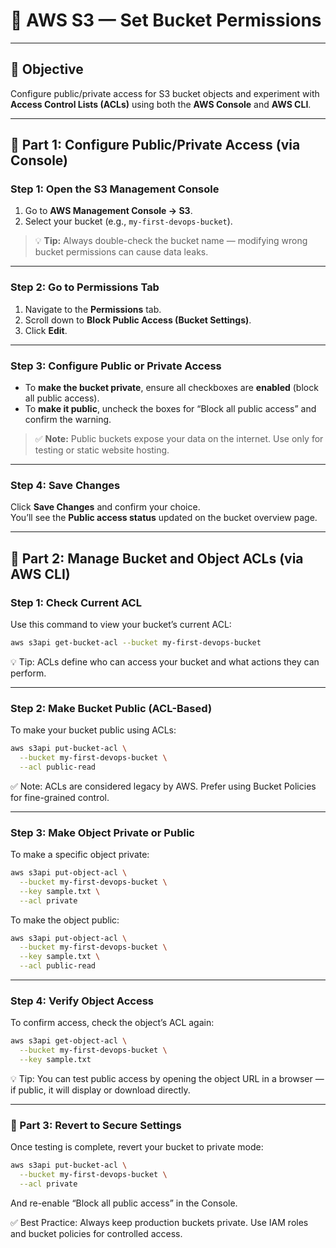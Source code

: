 # 🧠 AWS S3 — Set Bucket Permissions

---

## 🎯 Objective
Configure public/private access for S3 bucket objects and experiment with **Access Control Lists (ACLs)** using both the **AWS Console** and **AWS CLI**.

---

## 🧩 Part 1: Configure Public/Private Access (via Console)

### Step 1: Open the S3 Management Console
1. Go to **AWS Management Console → S3**.  
2. Select your bucket (e.g., `my-first-devops-bucket`).

<!-- Add snapshot here -->

> 💡 **Tip:** Always double-check the bucket name — modifying wrong bucket permissions can cause data leaks.

---

### Step 2: Go to Permissions Tab
1. Navigate to the **Permissions** tab.  
2. Scroll down to **Block Public Access (Bucket Settings)**.  
3. Click **Edit**.

<!-- Add snapshot here -->

---

### Step 3: Configure Public or Private Access
- To **make the bucket private**, ensure all checkboxes are **enabled** (block all public access).  
- To **make it public**, uncheck the boxes for “Block all public access” and confirm the warning.

<!-- Add snapshot here -->

> ✅ **Note:** Public buckets expose your data on the internet. Use only for testing or static website hosting.

---

### Step 4: Save Changes
Click **Save Changes** and confirm your choice.  
You’ll see the **Public access status** updated on the bucket overview page.

<!-- Add snapshot here -->

---

## 🧩 Part 2: Manage Bucket and Object ACLs (via AWS CLI)

### Step 1: Check Current ACL
Use this command to view your bucket’s current ACL:

```bash
aws s3api get-bucket-acl --bucket my-first-devops-bucket
```
💡 Tip: ACLs define who can access your bucket and what actions they can perform.

---

### Step 2: Make Bucket Public (ACL-Based)
To make your bucket public using ACLs:
```bash 
aws s3api put-bucket-acl \
  --bucket my-first-devops-bucket \
  --acl public-read
```
<!-- Add snapshot here -->
✅ Note: ACLs are considered legacy by AWS. Prefer using Bucket Policies for fine-grained control.

---

### Step 3: Make Object Private or Public
To make a specific object private:
``` bash 
aws s3api put-object-acl \
  --bucket my-first-devops-bucket \
  --key sample.txt \
  --acl private
```
To make the object public:
```bash
aws s3api put-object-acl \
  --bucket my-first-devops-bucket \
  --key sample.txt \
  --acl public-read
```
<!-- Add snapshot here -->

---

### Step 4: Verify Object Access
To confirm access, check the object’s ACL again:
```bash 
aws s3api get-object-acl \
  --bucket my-first-devops-bucket \
  --key sample.txt
```
<!-- Add snapshot here -->
💡 Tip: You can test public access by opening the object URL in a browser — if public, it will display or download directly.

---
### 🧩 Part 3: Revert to Secure Settings
Once testing is complete, revert your bucket to private mode:
```bash 
aws s3api put-bucket-acl \
  --bucket my-first-devops-bucket \
  --acl private
```
And re-enable “Block all public access” in the Console.
<!-- Add snapshot here -->

✅ Best Practice: Always keep production buckets private. Use IAM roles and bucket policies for controlled access.

